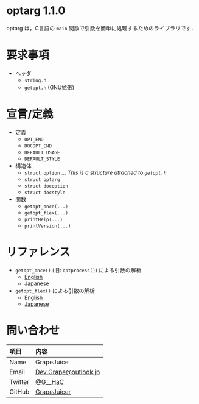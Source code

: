 # optarg 1.1.0

optarg は，C言語の `main` 関数で引数を簡単に処理するためのライブラリです．

# 要求事項

- ヘッダ
  - `string.h`
  - `getopt.h` (GNU拡張)

# 宣言/定義

- 定義
  - `OPT_END`
  - `DOCOPT_END`
  - `DEFAULT_USAGE`
  - `DEFAULT_STYLE`
- 構造体
  - `struct option` ... *This is a structure attached to `getopt.h`*
  - `struct optarg`
  - `struct docoption`
  - `struct docstyle`
- 関数
  - `getopt_once(...)`
  - `getopt_flex(...)`
  - `printHelp(...)`
  - `printVersion(...)`

# リファレンス

- `getopt_once()` (旧: `optprocess()`) による引数の解析
  - [English](https://github.com/GrapeJuicer/optarg/blob/main/ref/ref_en_getopt_once.md)
  - [Japanese](https://github.com/GrapeJuicer/optarg/blob/main/ref/ref_ja_getopt_once.md)
- `getopt_flex()` による引数の解析
  - [English](https://github.com/GrapeJuicer/optarg/blob/main/ref/ref_en_getopt_flex.md)
  - [Japanese](https://github.com/GrapeJuicer/optarg/blob/main/ref/ref_ja_getopt_flex.md)

# 問い合わせ
| 項目    | 内容                                          |
| :------ | :-------------------------------------------- |
| Name    | GrapeJuice                                    |
| Email   | Dev.Grape@outlook.jp                          |
| Twitter | [@G__HaC](https://twitter.com/G__HaC)         |
| GitHub  | [GrapeJuicer](https://github.com/GrapeJuicer) |
